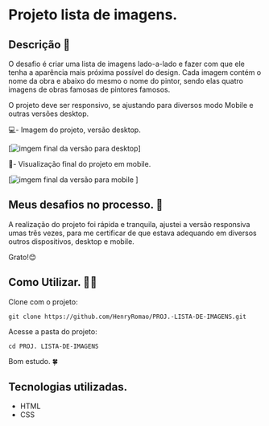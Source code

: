 # Projeto lista de imagens.

## Descrição 📝
O desafio é criar uma lista de imagens lado-a-lado e fazer com que ele tenha a aparência mais próxima possível do design. Cada imagem contém o nome da obra e abaixo do mesmo o nome do pintor, sendo elas quatro imagens de obras famosas de pintores famosos.

O projeto deve ser responsivo, se ajustando para diversos modo Mobile e outras versões desktop.

💻- Imagem do projeto, versão desktop.

[<img src="./Src/Img-design/versão desktop.gif" alt="imgem final da versão para desktop">]

📱- Visualização final do projeto em mobile.

[<img src="./Src/Img-design/versões mobile.gif" alt="imgem final da versão para mobile">
]


## Meus desafios no processo. 🤯
A realização do projeto foi rápida e tranquila, ajustei a versão responsiva umas três vezes, para me certificar de que estava adequando em diversos outros dispositivos, desktop e mobile.  

Grato!😊

## Como Utilizar. 👨‍💻

Clone com o projeto:
```
git clone https://github.com/HenryRomao/PROJ.-LISTA-DE-IMAGENS.git
```

Acesse a pasta do projeto:
```
cd PROJ. LISTA-DE-IMAGENS 
```

Bom estudo. 🍀

## Tecnologias utilizadas. 
- HTML
- CSS